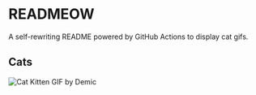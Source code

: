 # READMEOW

A self-rewriting README powered by GitHub Actions to display cat gifs.

## Cats

![Cat Kitten GIF by Demic](https://media2.giphy.com/media/3oriO0OEd9QIDdllqo/200.gif?cid=9acd02daubjj4eoy9jblf23vsnp9w1j3muv90zpyd4y50rw8&ep=v1_gifs_search&rid=200.gif&ct=g)
